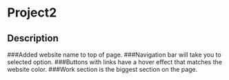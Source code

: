 # Project2
## Description
###Added website name to top of page.
###Navigation bar will take you to selected option. 
###Buttons with links have a hover effect that matches the website color. 
###Work section is the biggest section on the page. 
### 
